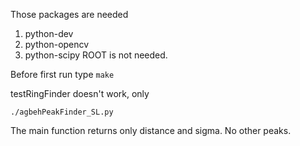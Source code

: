 Those packages are needed
1. python-dev
2. python-opencv
3. python-scipy
ROOT is not needed.


Before first run type `make`

testRingFinder doesn't work, only

    ./agbehPeakFinder_SL.py

The main function returns only distance and sigma. No other peaks. 






